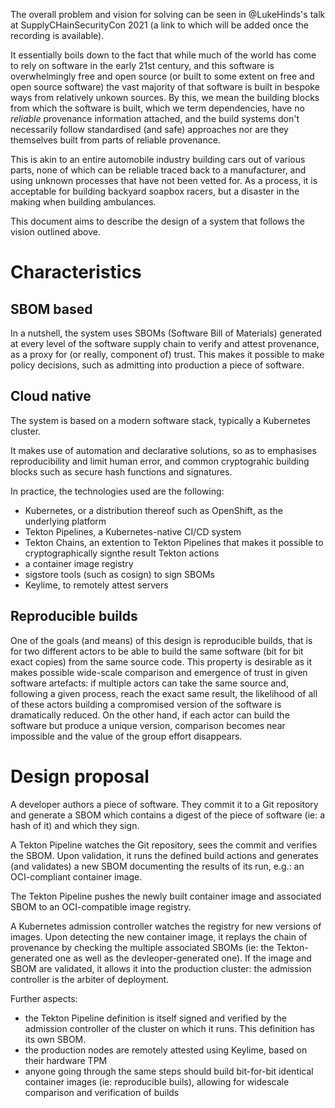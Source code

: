 The overall problem and vision for solving can be seen in @LukeHinds's talk at SupplyCHainSecurityCon 2021 (a link to which will be added once the recording is available).

It essentially boils down to the fact that while much of the world has come to
rely on software in the early 21st century, and this software is overwhelmingly
free and open source (or built to some extent on free and open source software)
the vast majority of that software is built in bespoke ways from relatively
unkown sources. By this, we mean the building blocks from which the software is
built, which we term dependencies, have no _reliable_ provenance information
attached, and the build systems don't necessarily follow standardised (and safe)
approaches nor are they themselves built from parts of reliable provenance.

This is akin to an entire automobile industry building cars out of various
parts, none of which can be reliable traced back to a manufacturer, and using
unknown processes that have not been vetted for. As a process, it is acceptable 
for building backyard soapbox racers, but a disaster in the making when building ambulances.

This document aims to describe the design of a system that follows the vision
outlined above.

# Characteristics

## SBOM based
In a nutshell, the system uses SBOMs (Software Bill of Materials) generated at
every level of the software supply chain to verify and attest provenance, as a
proxy for (or really, component of) trust. This makes it possible to make policy
decisions, such as admitting into production a piece of software.


## Cloud native
The system is based on a modern software stack, typically a Kubernetes cluster.

It makes use of automation and declarative solutions, so as to emphasises
reproducibility and limit human error, and common cryptograhic building blocks
such as secure hash functions and signatures.

In practice, the technologies used are the following:
- Kubernetes, or a distribution thereof such as OpenShift, as the underlying
  platform
- Tekton Pipelines, a Kubernetes-native CI/CD system
- Tekton Chains, an extention to Tekton Pipelines that makes it possible to
  cryptographically signthe result Tekton actions
- a container image registry
- sigstore tools (such as cosign) to sign SBOMs
- Keylime, to remotely attest servers


## Reproducible builds

One of the goals (and means) of this design is reproducible builds, that is for
two different actors to be able to build the same software (bit for bit exact
copies) from the same source code. This property is desirable as it makes
possible wide-scale comparison and emergence of trust in given software
artefacts: if multiple actors can take the same source and, following a given
process, reach the exact same result, the likelihood of all of these actors
building a compromised version of the software is dramatically reduced.
On the other hand, if each actor can build the software but produce a unique
version, comparison becomes near impossible and the value of the group effort
disappears.

# Design proposal

A developer authors a piece of software. They commit it to a Git repository and
generate a SBOM which contains a digest of the piece of software (ie: a hash of
it) and which they sign.

A Tekton Pipeline watches the Git repository, sees the commit and verifies the
SBOM. Upon validation, it runs the defined build actions and generates (and
validates) a new SBOM documenting the results of its run, e.g.: an OCI-compliant
container image.

The Tekton Pipeline pushes the newly built container image and associated SBOM
to an OCI-compatible image registry.

A Kubernetes admission controller watches the registry for new versions of
images. Upon detecting the new container image, it replays the chain of
provenance by checking the multiple associated SBOMs (ie: the Tekton-generated
one as well as the devleoper-generated one). If the image and SBOM are
validated, it allows it into the production cluster: the admission controller is
the arbiter of deployment.

Further aspects:
- the Tekton Pipeline definition is itself signed and verified by the admission
  controller of the cluster on which it runs. This definition has its own SBOM.
- the production nodes are remotely attested using Keylime, based on their
  hardware TPM
- anyone going through the same steps should build bit-for-bit identical
  container images (ie: reproducible buils), allowing for widescale comparison
and verification of builds
